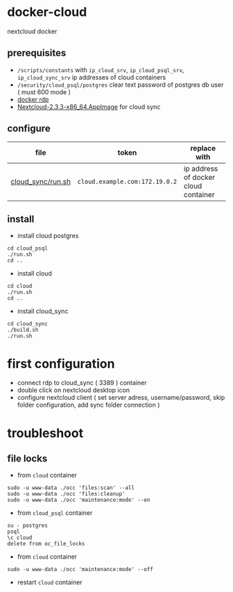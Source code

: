 # docker-cloud

nextcloud docker

## prerequisites

- `/scripts/constants` with `ip_cloud_srv`, `ip_cloud_psql_srv`, `ip_cloud_sync_srv` ip addresses of cloud containers
- `/security/cloud_psql/postgres` clear text password of postgres db user ( must 600 mode )
- [docker rdp](https://github.com/devel0/docker-rdp)
- [Nextcloud-2.3.3-x86_64.AppImage](https://nextcloud.com/install/#install-clients) for cloud sync

## configure

| file | token | replace with |
|---|---|---|
| [cloud_sync/run.sh](cloud_sync/run.sh) | `cloud.example.com:172.19.0.2` | ip address of docker cloud container |

## install

- install cloud postgres

```
cd cloud_psql
./run.sh
cd ..
```

- install cloud

```
cd cloud
./run.sh
cd ..
```

- install cloud_sync

```
cd cloud_sync
./build.sh
./run.sh
```

# first configuration

- connect rdp to cloud_sync ( 3389 ) container
- double click on nextcloud desktop icon
- configure nextcloud client ( set server adress, username/password, skip folder configuration, add sync folder connection )

# troubleshoot

## file locks

- from `cloud` container
```
sudo -u www-data ./occ 'files:scan' --all
sudo -u www-data ./occ 'files:cleanup'
sudo -u www-data ./occ 'maintenance:mode' --on
```

- from `cloud_psql` container
```
su - postgres
psql
\c cloud
delete from oc_file_locks
```

- from `cloud` container

```
sudo -u www-data ./occ 'maintenance:mode' --off
```

- restart `cloud` container
